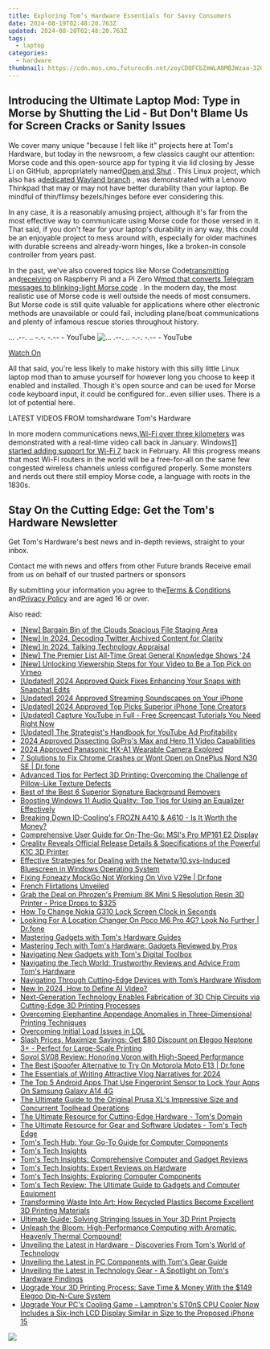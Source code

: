 ```yaml
---
title: Exploring Tom’s Hardware Essentials for Savvy Consumers
date: 2024-08-19T02:48:20.763Z
updated: 2024-08-20T02:48:20.763Z
tags:
  - laptop
categories:
  - hardware
thumbnail: https://cdn.mos.cms.futurecdn.net/zoyCDQFCbZmWLA8MBJWzaa-320-80.jpg
---
```


## Introducing the Ultimate Laptop Mod: Type in Morse by Shutting the Lid - But Don't Blame Us for Screen Cracks or Sanity Issues

We cover many unique "because I felt like it" projects here at Tom's Hardware, but today in the newsroom, a few classics caught our attention: Morse code and this open-source app for typing it via lid closing by Jesse Li on GitHub, appropriately named[Open and Shut](https://github.com/veggiedefender/open-and-shut) . This Linux project, which also has a[dedicated Wayland branch](https://github.com/veggiedefender/open-and-shut/tree/wayland) , was demonstrated with a Lenovo Thinkpad that may or may not have better durability than your laptop. Be mindful of thin/flimsy bezels/hinges before ever considering this.

 In any case, it is a reasonably amusing project, although it's far from the most effective way to communicate using Morse code for those versed in it. That said, if you don't fear for your laptop's durability in any way, this could be an enjoyable project to mess around with, especially for older machines with durable screens and already-worn hinges, like a broken-in console controller from years past.

 In the past, we've also covered topics like Morse Code[transmitting](https://tools.techidaily.com) and[receiving](https://tools.techidaily.com) on Raspberry Pi and a Pi Zero W[mod that converts Telegram messages to blinking-light Morse code](https://tools.techidaily.com) . In the modern day, the most realistic use of Morse code is well outside the needs of most consumers. But Morse code is still quite valuable for applications where other electronic methods are unavailable or could fail, including plane/boat communications and plenty of infamous rescue stories throughout history.

... .--. .. -.-. -.-- - YouTube ![... .--. .. -.-. -.-- - YouTube](https://img.youtube.com/vi/UAQ60P61vYw/maxresdefault.jpg)

[Watch On](https://youtu.be/UAQ60P61vYw)

 All that said, you're less likely to make history with this silly little Linux laptop mod than to amuse yourself for however long you choose to keep it enabled and installed. Though it's open source and can be used for Morse code keyboard input, it could be configured for...even sillier uses. There is a lot of potential here.

 LATEST VIDEOS FROM tomshardware Tom's Hardware

 In more modern communications news,[Wi-Fi over three kilometers](https://tools.techidaily.com) was demonstrated with a real-time video call back in January. Windows[11 started adding support for Wi-Fi 7](https://tools.techidaily.com) back in February. All this progress means that most Wi-Fi routers in the world will be a free-for-all on the same few congested wireless channels unless configured properly. Some monsters and nerds out there still employ Morse code, a language with roots in the 1830s.

## Stay On the Cutting Edge: Get the Tom's Hardware Newsletter

 Get Tom's Hardware's best news and in-depth reviews, straight to your inbox.

 Contact me with news and offers from other Future brands  Receive email from us on behalf of our trusted partners or sponsors

 By submitting your information you agree to the[Terms & Conditions](https://futureplc.com/terms-conditions/) and[Privacy Policy](https://futureplc.com/privacy-policy/) and are aged 16 or over.

<ins class="adsbygoogle"
     style="display:block"
     data-ad-format="autorelaxed"
     data-ad-client="ca-pub-7571918770474297"
     data-ad-slot="1223367746"></ins>



<ins class="adsbygoogle"
     style="display:block"
     data-ad-client="ca-pub-7571918770474297"
     data-ad-slot="8358498916"
     data-ad-format="auto"
     data-full-width-responsive="true"></ins>

<span class="atpl-alsoreadstyle">Also read:</span>
<div><ul>
<li><a href="https://extra-hints.techidaily.com/new-bargain-bin-of-the-clouds-spacious-file-staging-area/"><u>[New] Bargain Bin of the Clouds  Spacious File Staging Area</u></a></li>
<li><a href="https://twitter-videos.techidaily.com/new-in-2024-decoding-twitter-archived-content-for-clarity/"><u>[New] In 2024, Decoding Twitter Archived Content for Clarity</u></a></li>
<li><a href="https://screen-sharing-recording.techidaily.com/new-in-2024-talking-technology-appraisal/"><u>[New] In 2024, Talking Technology Appraisal</u></a></li>
<li><a href="https://some-guidance.techidaily.com/new-the-premier-list-all-time-great-general-knowledge-shows-24/"><u>[New] The Premier List  All-Time Great General Knowledge Shows '24</u></a></li>
<li><a href="https://vimeo-videos.techidaily.com/new-unlocking-viewership-steps-for-your-video-to-be-a-top-pick-on-vimeo/"><u>[New] Unlocking Viewership  Steps for Your Video to Be a Top Pick on Vimeo</u></a></li>
<li><a href="https://snapchat-videos.techidaily.com/updated-2024-approved-quick-fixes-enhancing-your-snaps-with-snapchat-edits/"><u>[Updated] 2024 Approved  Quick Fixes  Enhancing Your Snaps with Snapchat Edits</u></a></li>
<li><a href="https://fox-info.techidaily.com/updated-2024-approved-streaming-soundscapes-on-your-iphone/"><u>[Updated] 2024 Approved  Streaming Soundscapes on Your iPhone</u></a></li>
<li><a href="https://fox-access.techidaily.com/updated-2024-approved-top-picks-superior-iphone-tone-creators/"><u>[Updated] 2024 Approved  Top Picks  Superior iPhone Tone Creators</u></a></li>
<li><a href="https://youtube-videos.techidaily.com/updated-capture-youtube-in-full-free-screencast-tutorials-you-need-right-now/"><u>[Updated] Capture YouTube in Full - Free Screencast Tutorials You Need Right Now</u></a></li>
<li><a href="https://youtube-tips.techidaily.com/ed-the-strategists-handbook-for-youtube-ad-profitability/"><u>[Updated] The Strategist's Handbook for YouTube Ad Profitability</u></a></li>
<li><a href="https://fox-helps.techidaily.com/2024-approved-dissecting-gopros-max-and-hero-11-video-capabilities/"><u>2024 Approved  Dissecting GoPro's Max and Hero 11 Video Capabilities</u></a></li>
<li><a href="https://article-tips.techidaily.com/2024-approved-panasonic-hx-a1-wearable-camera-explored/"><u>2024 Approved  Panasonic HX-A1 Wearable Camera Explored</u></a></li>
<li><a href="https://howto.techidaily.com/7-solutions-to-fix-chrome-crashes-or-wont-open-on-oneplus-nord-n30-se-drfone-by-drfone-fix-android-problems-fix-android-problems/"><u>7 Solutions to Fix Chrome Crashes or Wont Open on OnePlus Nord N30 SE | Dr.fone</u></a></li>
<li><a href="https://hardware-tips.techidaily.com/advanced-tips-for-perfect-3d-printing-overcoming-the-challenge-of-pillow-like-texture-defects/"><u>Advanced Tips for Perfect 3D Printing: Overcoming the Challenge of Pillow-Like Texture Defects</u></a></li>
<li><a href="https://extra-lessons.techidaily.com/best-of-the-best-6-superior-signature-background-removers/"><u>Best of the Best  6 Superior Signature Background Removers</u></a></li>
<li><a href="https://techidaily.com/boosting-windows-11-audio-quality-top-tips-for-using-an-equalizer-effectively/"><u>Boosting Windows 11 Audio Quality: Top Tips for Using an Equalizer Effectively</u></a></li>
<li><a href="https://hardware-tips.techidaily.com/breaking-down-id-coolings-frozn-a410-and-a610-is-it-worth-the-money/"><u>Breaking Down ID-Cooling's FROZN A410 & A610 - Is It Worth the Money?</u></a></li>
<li><a href="https://buynow-tips.techidaily.com/comprehensive-user-guide-for-on-the-go-msis-pro-mp161-e2-display/"><u>Comprehensive User Guide for On-The-Go: MSI's Pro MP161 E2 Display</u></a></li>
<li><a href="https://hardware-tips.techidaily.com/creality-reveals-official-release-details-and-specifications-of-the-powerful-k1c-3d-printer/"><u>Creality Reveals Official Release Details & Specifications of the Powerful K1C 3D Printer</u></a></li>
<li><a href="https://blue-screen-error.techidaily.com/effective-strategies-for-dealing-with-the-netwtw10sys-induced-bluescreen-in-windows-operating-system/"><u>Effective Strategies for Dealing with the Netwtw10.sys-Induced Bluescreen in Windows Operating System</u></a></li>
<li><a href="https://fake-location.techidaily.com/fixing-foneazy-mockgo-not-working-on-vivo-v29e-drfone-by-drfone-virtual-android/"><u>Fixing Foneazy MockGo Not Working On Vivo V29e | Dr.fone</u></a></li>
<li><a href="https://mondly-stories.techidaily.com/french-flirtations-unveiled/"><u>French Flirtations Unveiled</u></a></li>
<li><a href="https://hardware-tips.techidaily.com/1723125151375-grab-the-deal-on-phrozens-premium-8k-mini-s-resolution-resin-3d-printer-price-drops-to-325/"><u>Grab the Deal on Phrozen's Premium 8K Mini S Resolution Resin 3D Printer - Price Drops to $325</u></a></li>
<li><a href="https://easy-unlock-android.techidaily.com/how-to-change-nokia-g310-lock-screen-clock-in-seconds-by-drfone-android/"><u>How To Change Nokia G310 Lock Screen Clock in Seconds</u></a></li>
<li><a href="https://fake-location.techidaily.com/looking-for-a-location-changer-on-poco-m6-pro-4g-look-no-further-drfone-by-drfone-virtual-android/"><u>Looking For A Location Changer On Poco M6 Pro 4G? Look No Further | Dr.fone</u></a></li>
<li><a href="https://hardware-tips.techidaily.com/mastering-gadgets-with-toms-hardware-guides/"><u>Mastering Gadgets with Tom's Hardware Guides</u></a></li>
<li><a href="https://hardware-tips.techidaily.com/mastering-tech-with-toms-hardware-gadgets-reviewed-by-pros/"><u>Mastering Tech with Tom's Hardware: Gadgets Reviewed by Pros</u></a></li>
<li><a href="https://hardware-tips.techidaily.com/navigating-new-gadgets-with-toms-digital-toolbox/"><u>Navigating New Gadgets with Tom's Digital Toolbox</u></a></li>
<li><a href="https://hardware-tips.techidaily.com/navigating-the-tech-world-trustworthy-reviews-and-advice-from-toms-hardware/"><u>Navigating the Tech World: Trustworthy Reviews and Advice From Tom's Hardware</u></a></li>
<li><a href="https://hardware-tips.techidaily.com/navigating-through-cutting-edge-devices-with-toms-hardware-wisdom/"><u>Navigating Through Cutting-Edge Devices with Tom’s Hardware Wisdom</u></a></li>
<li><a href="https://ai-voice-clone.techidaily.com/new-in-2024-how-to-define-ai-video/"><u>New In 2024, How to Define AI Video?</u></a></li>
<li><a href="https://hardware-tips.techidaily.com/next-generation-technology-enables-fabrication-of-3d-chip-circuits-via-cutting-edge-3d-printing-processes/"><u>Next-Generation Technology Enables Fabrication of 3D Chip Circuits via Cutting-Edge 3D Printing Processes</u></a></li>
<li><a href="https://hardware-tips.techidaily.com/overcoming-elephantine-appendage-anomalies-in-three-dimensional-printing-techniques/"><u>Overcoming Elephantine Appendage Anomalies in Three-Dimensional Printing Techniques</u></a></li>
<li><a href="https://win11.techidaily.com/overcoming-initial-load-issues-in-lol/"><u>Overcoming Initial Load Issues in LOL</u></a></li>
<li><a href="https://hardware-tips.techidaily.com/slash-prices-maximize-savings-get-80-discount-on-elegoo-neptone-3plus-perfect-for-large-scale-printing/"><u>Slash Prices, Maximize Savings: Get $80 Discount on Elegoo Neptone 3+ - Perfect for Large-Scale Printing</u></a></li>
<li><a href="https://hardware-tips.techidaily.com/sovol-sv08-review-honoring-voron-with-high-speed-performance/"><u>Sovol SV08 Review: Honoring Voron with High-Speed Performance</u></a></li>
<li><a href="https://android-pokemon-go.techidaily.com/the-best-ispoofer-alternative-to-try-on-motorola-moto-e13-drfone-by-drfone-virtual-android/"><u>The Best iSpoofer Alternative to Try On Motorola Moto E13 | Dr.fone</u></a></li>
<li><a href="https://some-approaches.techidaily.com/the-essentials-of-writing-attractive-vlog-narratives-for-2024/"><u>The Essentials of Writing Attractive Vlog Narratives for 2024</u></a></li>
<li><a href="https://android-unlock.techidaily.com/the-top-5-android-apps-that-use-fingerprint-sensor-to-lock-your-apps-on-samsung-galaxy-a14-4g-by-drfone-android/"><u>The Top 5 Android Apps That Use Fingerprint Sensor to Lock Your Apps On Samsung Galaxy A14 4G</u></a></li>
<li><a href="https://hardware-tips.techidaily.com/1723125176874-the-ultimate-guide-to-the-original-prusa-xls-impressive-size-and-concurrent-toolhead-operations/"><u>The Ultimate Guide to the Original Prusa XL's Impressive Size and Concurrent Toolhead Operations</u></a></li>
<li><a href="https://hardware-tips.techidaily.com/the-ultimate-resource-for-cutting-edge-hardware-toms-domain/"><u>The Ultimate Resource for Cutting-Edge Hardware - Tom's Domain</u></a></li>
<li><a href="https://hardware-tips.techidaily.com/the-ultimate-resource-for-gear-and-software-updates-toms-tech-edge/"><u>The Ultimate Resource for Gear and Software Updates - Tom's Tech Edge</u></a></li>
<li><a href="https://hardware-tips.techidaily.com/toms-tech-hub-your-go-to-guide-for-computer-components/"><u>Tom's Tech Hub: Your Go-To Guide for Computer Components</u></a></li>
<li><a href="https://hardware-tips.techidaily.com/toms-tech-insights/"><u>Tom's Tech Insights</u></a></li>
<li><a href="https://hardware-tips.techidaily.com/toms-tech-insights-comprehensive-computer-and-gadget-reviews/"><u>Tom's Tech Insights: Comprehensive Computer and Gadget Reviews</u></a></li>
<li><a href="https://hardware-tips.techidaily.com/toms-tech-insights-expert-reviews-on-hardware/"><u>Tom's Tech Insights: Expert Reviews on Hardware</u></a></li>
<li><a href="https://hardware-tips.techidaily.com/toms-tech-insights-exploring-computer-components/"><u>Tom's Tech Insights: Exploring Computer Components</u></a></li>
<li><a href="https://hardware-tips.techidaily.com/toms-tech-review-the-ultimate-guide-to-gadgets-and-computer-equipment/"><u>Tom's Tech Review: The Ultimate Guide to Gadgets and Computer Equipment</u></a></li>
<li><a href="https://hardware-tips.techidaily.com/transforming-waste-into-art-how-recycled-plastics-become-excellent-3d-printing-materials/"><u>Transforming Waste Into Art: How Recycled Plastics Become Excellent 3D Printing Materials</u></a></li>
<li><a href="https://hardware-tips.techidaily.com/ultimate-guide-solving-stringing-issues-in-your-3d-print-projects/"><u>Ultimate Guide: Solving Stringing Issues in Your 3D Print Projects</u></a></li>
<li><a href="https://hardware-tips.techidaily.com/unleash-the-bloom-high-performance-computing-with-aromatic-heavenly-thermal-compound/"><u>Unleash the Bloom: High-Performance Computing with Aromatic, Heavenly Thermal Compound!</u></a></li>
<li><a href="https://hardware-tips.techidaily.com/unveiling-the-latest-in-hardware-discoveries-from-toms-world-of-technology/"><u>Unveiling the Latest in Hardware - Discoveries From Tom's World of Technology</u></a></li>
<li><a href="https://hardware-tips.techidaily.com/unveiling-the-latest-in-pc-components-with-toms-gear-guide/"><u>Unveiling the Latest in PC Components with Tom's Gear Guide</u></a></li>
<li><a href="https://hardware-tips.techidaily.com/unveiling-the-latest-in-technology-gear-a-spotlight-on-toms-hardware-findings/"><u>Unveiling the Latest in Technology Gear - A Spotlight on Tom's Hardware Findings</u></a></li>
<li><a href="https://hardware-tips.techidaily.com/upgrade-your-3d-printing-process-save-time-and-money-with-the-149-elegoo-dip-n-cure-system/"><u>Upgrade Your 3D Printing Process: Save Time & Money With the $149 Elegoo Dip-N-Cure System</u></a></li>
<li><a href="https://hardware-tips.techidaily.com/1723175695115-upgrade-your-pcs-cooling-game-lamptrons-st0ns-cpu-cooler-now-includes-a-six-inch-lcd-display-similar-in-size-to-the-proposed-iphone-15/"><u>Upgrade Your PC's Cooling Game - Lamptron's ST0nS CPU Cooler Now Includes a Six-Inch LCD Display Similar in Size to the Proposed iPhone 15</u></a></li>
</ul></div>

<!-- affiliate ads begin -->
<a href="https://store.massmailsoftware.com/order/checkout.php?PRODS=1300375&QTY=1&AFFILIATE=108875&CART=1"><img src="https://secure.avangate.com/images/merchant/dc87c13749315c7217cdc4ac692e704c/banera_for_partners-15_%281%29.jpg" border="0"></a>
<!-- affiliate ads end -->